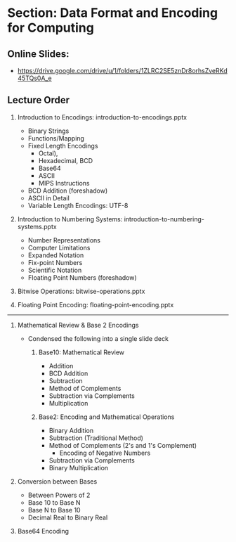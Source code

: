 # Section: Data Format and Encoding for Computing
## Online Slides: 
  * https://drive.google.com/drive/u/1/folders/1ZLRC2SE5znDr8orhsZveRKd45TQs0A_e
  
## Lecture Order
  1. Introduction to Encodings: introduction-to-encodings.pptx
     * Binary Strings
     * Functions/Mapping
     * Fixed Length Encodings
       - Octal), 
       - Hexadecimal, BCD
       - Base64
       - ASCII
       - MIPS Instructions
     * BCD Addition (foreshadow)
     * ASCII in Detail
     * Variable Length Encodings:  UTF-8
  
  1. Introduction to Numbering Systems: introduction-to-numbering-systems.pptx
     * Number Representations
     * Computer Limitations
     * Expanded Notation
     * Fix-point Numbers
     * Scientific Notation
     * Floating Point Numbers (foreshadow)


  1. Bitwise Operations: bitwise-operations.pptx

  1. Floating Point Encoding: floating-point-encoding.pptx

  ---- 
  
  1. Mathematical Review & Base 2 Encodings
     * Condensed the following into a single slide deck
       1. Base10: Mathematical Review
          * Addition
          * BCD Addition
          * Subtraction
          * Method of Complements
          * Subtraction via Complements
          * Multiplication
       
       1. Base2: Encoding and Mathematical Operations
          * Binary Addition
          * Subtraction (Traditional Method)
          * Method of Complements (2's and 1's Complement)
            - Encoding of Negative Numbers
          * Subtraction via Complements
          * Binary Multiplication
  
  1. Conversion between Bases
     * Between Powers of 2
     * Base 10 to Base N
     * Base N to Base 10
     * Decimal Real to Binary Real

  1. Base64 Encoding
